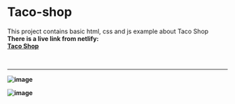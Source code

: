 # Taco-shop

This project contains basic html, css and js example about Taco Shop
<br>
<strong> There is a live link from netlify: <strong>
<br>
  <a href='https://two-amigos-taco-shop.netlify.app/' target='_blank'> Taco Shop </a>

<br>

<hr>

![image](https://user-images.githubusercontent.com/50241715/224483225-d317bd69-f1dc-4d59-9cd9-6cba8bf859e4.png)

![image](https://user-images.githubusercontent.com/50241715/224483276-bcdddcaa-47f5-48b5-a0be-21f447c585a2.png)
